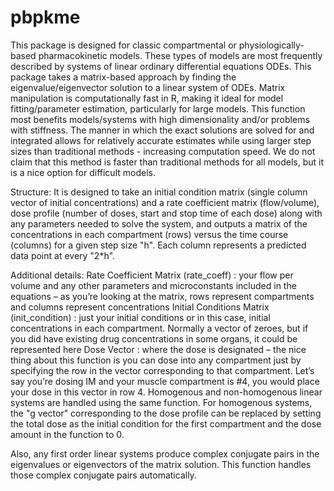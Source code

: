 # pbpkme
This package is designed for classic compartmental or physiologically-based pharmacokinetic models. These types of models are most frequently described by systems 
of linear ordinary differential equations ODEs. This package takes a matrix-based approach by finding the eigenvalue/eigenvector solution to a linear system of 
ODEs. Matrix manipulation is computationally fast in R, making it ideal for model fitting/parameter estimation, particularly for large models. This function most 
benefits models/systems with high dimensionality and/or problems with stiffness. The manner in which the exact solutions are solved for and integrated allows for 
relatively accurate estimates while using larger step sizes than traditional methods - increasing computation speed. We do not claim that this method is faster than
traditional methods for all models, but it is a nice option for difficult models.  

Structure:
It is designed to take an initial condition matrix (single column vector of initial concentrations) 
and a rate coefficient matrix (flow/volume), dose profile (number of doses, start and stop time of each dose)
along with any parameters needed to solve the system, and outputs a matrix of the concentrations in each 
compartment (rows) versus the time course (columns) for a given step size "h". Each column represents a 
predicted data point at every "2*h". 

Additional details:
Rate Coefficient Matrix (rate_coeff) : your flow per volume and any other parameters and microconstants included in the equations – as you’re looking at the matrix, rows represent compartments and columns represent concentrations
Initial Conditions Matrix (init_condition) : just your initial conditions or in this case, initial concentrations in each compartment. Normally a vector of zeroes, but if you did have existing drug concentrations in some organs, it could be represented here
Dose Vector : where the dose is designated – the nice thing about this function is you can dose into any compartment just by specifying the row in the vector corresponding to that compartment. Let’s say you’re dosing IM and your muscle compartment is #4, you would place your dose in this vector in row 4. Homogenous and non-homogenous linear systems are handled using the same function. For homogenous systems, the "g vector" corresponding to the dose profile can be replaced by setting the total dose as the initial condition for the first compartment and the dose amount in the function to 0.


Also, any first order linear systems produce complex conjugate pairs in the eigenvalues or eigenvectors of the matrix solution. This function handles those complex conjugate pairs automatically.
